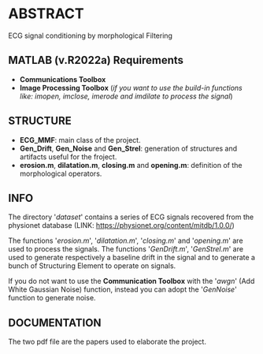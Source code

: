 # ABSTRACT #
ECG signal conditioning by morphological Filtering

## MATLAB (v.R2022a) Requirements ## 
- **Communications Toolbox** 
- **Image Processing Toolbox** (*if you want to use the build-in functions like: imopen, imclose, imerode and imdilate to process the signal*)

## STRUCTURE ##
- **ECG_MMF**: main class of the project.
- **Gen_Drift**, **Gen_Noise** and **Gen_Strel**: generation of structures and artifacts useful for the froject.
- **erosion.m**, **dilatation.m**, **closing.m** and **opening.m**: definition of the morphological operators.

## INFO ##
The directory '*dataset*' contains a series of ECG signals recovered from the physionet database (LINK: https://physionet.org/content/mitdb/1.0.0/)

The functions '*erosion.m*', '*dilatation.m*', '*closing.m*' and '*opening.m*' are used to process the signals. The functions '*GenDrift.m*', '*GenStrel.m*' are used to generate respectively a baseline drift in the signal and to generate a bunch of Structuring Element to operate on signals. 

If you do not want to use the **Communication Toolbox** with the '*awgn*' (Add White Gaussian Noise) function, instead you can adopt the '*GenNoise*' function to generate noise.

## DOCUMENTATION ##
The two pdf file are the papers used to elaborate the project.
